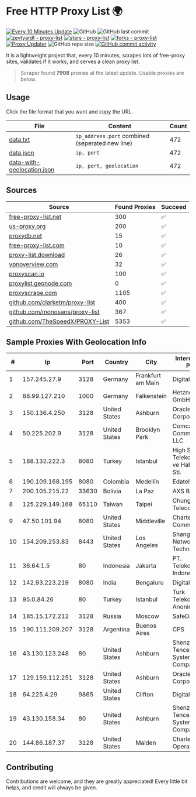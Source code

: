 
# Free HTTP Proxy List 🌍

[![Every 10 Minutes Update](https://github.com/mertguvencli/http-proxy-list/actions/workflows/main.yml/badge.svg?branch=main)](https://github.com/mertguvencli/http-proxy-list/actions/workflows/main.yml)
![GitHub](https://img.shields.io/github/license/mertguvencli/http-proxy-list)
![GitHub last commit](https://img.shields.io/github/last-commit/mertguvencli/http-proxy-list)
[![zevtyardt - proxy-list](https://img.shields.io/static/v1?label=zevtyardt&message=proxy-list&color=blue&logo=github)](https://github.com/zevtyardt/proxy-list "Go to GitHub repo")
[![stars - proxy-list](https://img.shields.io/github/stars/zevtyardt/proxy-list?style=social)](https://github.com/zevtyardt/proxy-list)
[![forks - proxy-list](https://img.shields.io/github/forks/zevtyardt/proxy-list?style=social)](https://github.com/zevtyardt/proxy-list)
[![Proxy Updater](https://github.com/zevtyardt/proxy-list/workflows/Proxy%20Updater/badge.svg)](https://github.com/zevtyardt/proxy-list/actions?query=workflow:"Proxy+Updater")
![GitHub repo size](https://img.shields.io/github/repo-size/zevtyardt/proxy-list)
[![GitHub commit activity](https://img.shields.io/github/commit-activity/m/zevtyardt/proxy-list?logo=commits)](https://github.com/zevtyardt/proxy-list/commits/main)

It is a lightweight project that, every 10 minutes, scrapes lots of free-proxy sites, validates if it works, and serves a clean proxy list.

> Scraper found **7908** proxies at the latest update. Usable proxies are below.

## Usage

Click the file format that you want and copy the URL.

|File|Content|Count|
|----|-------|-----|
|[data.txt](https://raw.githubusercontent.com/mertguvencli/http-proxy-list/main/proxy-list/data.txt)|`ip_address:port` combined (seperated new line)|472|
|[data.json](https://raw.githubusercontent.com/mertguvencli/http-proxy-list/main/proxy-list/data.json)|`ip, port`|472|
|[data-with-geolocation.json](https://raw.githubusercontent.com/mertguvencli/http-proxy-list/main/proxy-list/data-with-geolocation.json)|`ip, port, geolocation`|472|

## Sources

|Source|Found Proxies|Succeed|
|------|-------------|-------|
|[free-proxy-list.net](https://free-proxy-list.net)|300|✅|
|[us-proxy.org](https://www.us-proxy.org)|200|✅|
|[proxydb.net](http://proxydb.net)|15|✅|
|[free-proxy-list.com](https://free-proxy-list.com/?page=&port=&type%5B%5D=http&type%5B%5D=https&up_time=0&search=Search)|10|✅|
|[proxy-list.download](https://www.proxy-list.download/HTTP)|26|✅|
|[vpnoverview.com](https://vpnoverview.com/privacy/anonymous-browsing/free-proxy-servers)|32|✅|
|[proxyscan.io](https://www.proxyscan.io)|100|✅|
|[proxylist.geonode.com](https://proxylist.geonode.com/api/proxy-list?limit=300&page=1&sort_by=lastChecked&sort_type=desc&protocols=http,https)|0|✅|
|[proxyscrape.com](https://api.proxyscrape.com/v2/?request=displayproxies&protocol=http&timeout=10000&country=all&ssl=all&anonymity=all)|1105|✅|
|[github.com/clarketm/proxy-list](https://raw.githubusercontent.com/clarketm/proxy-list/master/proxy-list-raw.txt)|400|✅|
|[github.com/monosans/proxy-list](https://raw.githubusercontent.com/monosans/proxy-list/main/proxies/http.txt)|367|✅|
|[github.com/TheSpeedX/PROXY-List](https://raw.githubusercontent.com/TheSpeedX/PROXY-List/master/http.txt)|5353|✅|


## Sample Proxies With Geolocation Info

|#|Ip|Port|Country|City|Internet Service Provider|
|-|--|----|-------|----|-------------------------|
|1|157.245.27.9|3128|Germany|Frankfurt am Main|DigitalOcean, LLC|
|2|88.99.127.210|1000|Germany|Falkenstein|Hetzner Online GmbH|
|3|150.136.4.250|3128|United States|Ashburn|Oracle Corporation|
|4|50.225.202.9|3128|United States|Brooklyn Park|Comcast Cable Communications, LLC|
|5|188.132.222.3|8080|Turkey|Istanbul|High Speed Telekomunikasyon ve Hab. Hiz. Ltd. Sti.|
|6|190.109.168.195|8080|Colombia|Medellín|Edatel S.a. E.S.P|
|7|200.105.215.22|33630|Bolivia|La Paz|AXS Bolivia S. A.|
|8|125.229.149.168|65110|Taiwan|Taipei|Chunghwa Telecom Co., Ltd.|
|9|47.50.101.94|8080|United States|Middleville|Charter Communications|
|10|154.209.253.83|8443|United States|Los Angeles|Shanghai Ruisu Network Technology|
|11|36.64.1.5|80|Indonesia|Jakarta|PT. Telekomunikasi Indonesia|
|12|142.93.223.219|8080|India|Bengaluru|DigitalOcean, LLC|
|13|95.0.84.26|80|Turkey|Istanbul|Turk Telekomunikasyon Anonim Sirketi|
|14|185.15.172.212|3128|Russia|Moscow|SafeData LLC|
|15|190.111.209.207|3128|Argentina|Buenos Aires|CPS|
|16|43.130.123.248|80|United States|Ashburn|Shenzhen Tencent Computer Systems Company Limited|
|17|129.159.112.251|3128|United States|Ashburn|Oracle Corporation|
|18|64.225.4.29|9865|United States|Clifton|DigitalOcean, LLC|
|19|43.130.158.34|80|United States|Ashburn|Shenzhen Tencent Computer Systems Company Limited|
|20|144.86.187.37|3128|United States|Malden|Charles River Operation|



## Contributing

Contributions are welcome, and they are greatly appreciated! Every
little bit helps, and credit will always be given.

